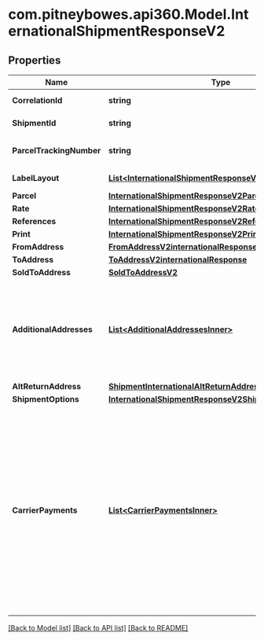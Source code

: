 # com.pitneybowes.api360.Model.InternationalShipmentResponseV2

## Properties

Name | Type | Description | Notes
------------ | ------------- | ------------- | -------------
**CorrelationId** | **string** | Key assigned by the shipping system to the transaction. | [optional] 
**ShipmentId** | **string** | A unique identifier shipment tracking number. | [optional] 
**ParcelTrackingNumber** | **string** | The unique tracking number assigned to the parcel for tracking purposes. | [optional] 
**LabelLayout** | [**List&lt;InternationalShipmentResponseV2LabelLayoutInner&gt;**](InternationalShipmentResponseV2LabelLayoutInner.md) | Details about the shipping label generated. | [optional] 
**Parcel** | [**InternationalShipmentResponseV2Parcel**](InternationalShipmentResponseV2Parcel.md) |  | [optional] 
**Rate** | [**InternationalShipmentResponseV2Rate**](InternationalShipmentResponseV2Rate.md) |  | [optional] 
**References** | [**InternationalShipmentResponseV2References**](InternationalShipmentResponseV2References.md) |  | [optional] 
**Print** | [**InternationalShipmentResponseV2Print**](InternationalShipmentResponseV2Print.md) |  | [optional] 
**FromAddress** | [**FromAddressV2internationalResponse**](FromAddressV2internationalResponse.md) |  | [optional] 
**ToAddress** | [**ToAddressV2internationalResponse**](ToAddressV2internationalResponse.md) |  | [optional] 
**SoldToAddress** | [**SoldToAddressV2**](SoldToAddressV2.md) |  | [optional] 
**AdditionalAddresses** | [**List&lt;AdditionalAddressesInner&gt;**](AdditionalAddressesInner.md) | A list of additional addresses associated with the shipment.  - Each object includes an address and its designated type, such as BROKER or other parties involved in customs or shipping processes.  - Additional address could be domestic or International both.   | [optional] 
**AltReturnAddress** | [**ShipmentInternationalAltReturnAddress**](ShipmentInternationalAltReturnAddress.md) |  | [optional] 
**ShipmentOptions** | [**InternationalShipmentResponseV2ShipmentOptions**](InternationalShipmentResponseV2ShipmentOptions.md) |  | [optional] 
**CarrierPayments** | [**List&lt;CarrierPaymentsInner&gt;**](CarrierPaymentsInner.md) | Defines how carrier charges are billed to a third party. Use this field to specify  account and charge type details for transportation and/or duties and taxes. This  field is optional and currently supported for FedEx, UPS, and DHL Express.  - If no &#x60;party&#x60; (who will pay for TRANSPORTATION_CHARGES or duties and taxes) is explicitly specified during shipment creation, the charges will automatically default to the sender (shipper). To direct charges to a different party, the appropriate bill-to details must be provided in the request.  | [optional] 

[[Back to Model list]](../../README.md#documentation-for-models) [[Back to API list]](../../README.md#documentation-for-api-endpoints) [[Back to README]](../../README.md)


